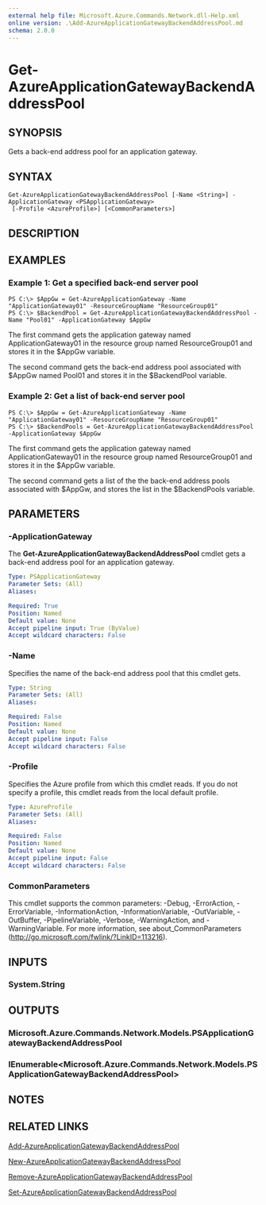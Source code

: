```yaml
---
external help file: Microsoft.Azure.Commands.Network.dll-Help.xml
online version: .\Add-AzureApplicationGatewayBackendAddressPool.md
schema: 2.0.0
---
```


# Get-AzureApplicationGatewayBackendAddressPool

## SYNOPSIS
Gets a back-end address pool for an application gateway.

## SYNTAX

```
Get-AzureApplicationGatewayBackendAddressPool [-Name <String>] -ApplicationGateway <PSApplicationGateway>
 [-Profile <AzureProfile>] [<CommonParameters>]
```

## DESCRIPTION

## EXAMPLES

### Example 1: Get a specified back-end server pool
```
PS C:\> $AppGw = Get-AzureApplicationGateway -Name "ApplicationGateway01" -ResourceGroupName "ResourceGroup01"
PS C:\> $BackendPool = Get-AzureApplicationGatewayBackendAddressPool -Name "Pool01" -ApplicationGateway $AppGw
```

The first command gets the application gateway named ApplicationGateway01 in the resource group named ResourceGroup01 and stores it in the $AppGw variable.

The second command gets the back-end address pool associated with $AppGw named Pool01 and stores it in the $BackendPool variable.

### Example 2: Get a list of back-end server pool
```
PS C:\> $AppGw = Get-AzureApplicationGateway -Name "ApplicationGateway01" -ResourceGroupName "ResourceGroup01"
PS C:\> $BackendPools = Get-AzureApplicationGatewayBackendAddressPool -ApplicationGateway $AppGw
```

The first command gets the application gateway named ApplicationGateway01 in the resource group named ResourceGroup01 and stores it in the $AppGw variable.

The second command gets a list of the the back-end address pools associated with $AppGw, and stores the list in the $BackendPools variable.

## PARAMETERS

### -ApplicationGateway
The **Get-AzureApplicationGatewayBackendAddressPool** cmdlet gets a back-end address pool for an application gateway.

```yaml
Type: PSApplicationGateway
Parameter Sets: (All)
Aliases: 

Required: True
Position: Named
Default value: None
Accept pipeline input: True (ByValue)
Accept wildcard characters: False
```

### -Name
Specifies the name of the back-end address pool that this cmdlet gets.

```yaml
Type: String
Parameter Sets: (All)
Aliases: 

Required: False
Position: Named
Default value: None
Accept pipeline input: False
Accept wildcard characters: False
```

### -Profile
Specifies the Azure profile from which this cmdlet reads.
If you do not specify a profile, this cmdlet reads from the local default profile.

```yaml
Type: AzureProfile
Parameter Sets: (All)
Aliases: 

Required: False
Position: Named
Default value: None
Accept pipeline input: False
Accept wildcard characters: False
```

### CommonParameters
This cmdlet supports the common parameters: -Debug, -ErrorAction, -ErrorVariable, -InformationAction, -InformationVariable, -OutVariable, -OutBuffer, -PipelineVariable, -Verbose, -WarningAction, and -WarningVariable. For more information, see about_CommonParameters (http://go.microsoft.com/fwlink/?LinkID=113216).

## INPUTS

### System.String

## OUTPUTS

### Microsoft.Azure.Commands.Network.Models.PSApplicationGatewayBackendAddressPool

### IEnumerable<Microsoft.Azure.Commands.Network.Models.PSApplicationGatewayBackendAddressPool>

## NOTES

## RELATED LINKS

[Add-AzureApplicationGatewayBackendAddressPool](.\Add-AzureApplicationGatewayBackendAddressPool.md)

[New-AzureApplicationGatewayBackendAddressPool](.\New-AzureApplicationGatewayBackendAddressPool.md)

[Remove-AzureApplicationGatewayBackendAddressPool](.\Remove-AzureApplicationGatewayBackendAddressPool.md)

[Set-AzureApplicationGatewayBackendAddressPool](.\Set-AzureApplicationGatewayBackendAddressPool.md)

